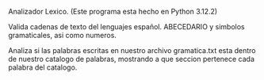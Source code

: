 Analizador Lexico.  (Este programa esta hecho en Python 3.12.2)

Valida cadenas de texto del lenguajes español. ABECEDARIO y simbolos gramaticales, asi como numeros.

Analiza si las palabras escritas en nuestro archivo gramatica.txt esta dentro de nuestro catalogo de palabras, mostrando a que seccion pertenece cada palabra del catalogo.
